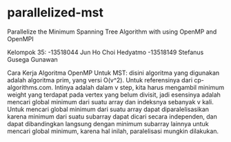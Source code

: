 # parallelized-mst
Parallelize the Minimum Spanning Tree Algorithm with using OpenMP and OpenMPI

Kelompok 35:
-13518044 Jun Ho Choi Hedyatmo
-13518149 Stefanus Gusega Gunawan

Cara Kerja Algoritma OpenMP Untuk MST:
disini algoritma yang digunakan adalah algoritma prim, yang versi O(v^2). Untuk referensinya dari cp-algorithms.com. Intinya adalah dalam v step, kita harus mengambil minimum weight yang terdapat pada vertex yang belum divisit, jadi esensinya adalah mencari global minimum dari suatu array dan indeksnya sebanyak v kali. Untuk mencari global minimum dari suatu array dapat diparalelisasikan karena minimum dari suatu subarray dapat dicari secara independen, dan dapat dibandingkan langsung dengan minimum subarray lainnya untuk mencari global minimum, karena hal inilah, paralelisasi mungkin dilakukan. 
